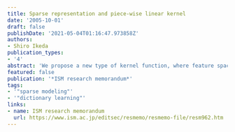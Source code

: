 ```yaml
---
title: Sparse representation and piece-wise linear kernel
date: '2005-10-01'
draft: false
publishDate: '2021-05-04T01:16:47.973858Z'
authors:
- Shiro Ikeda
publication_types:
- '4'
abstract: 'We propose a new type of kernel function, where feature space is explicitly given with a piece-wise linear mapping from the input space. This idea is inspired by sparse linear system analysis, where inputs are represented as a sparse linear combination of &quot;dictionary vectors.&quot; This article gives the idea of such kernel function, and some preliminary experimental results.'
featured: false
publication: '*ISM research memorandum*'
tags:
- '"sparse modeling"'
- '"dictionary learning"'
links:
- name: ISM research memorandum
  url: https://www.ism.ac.jp/editsec/resmemo/resmemo-file/resm962.htm
---
```


